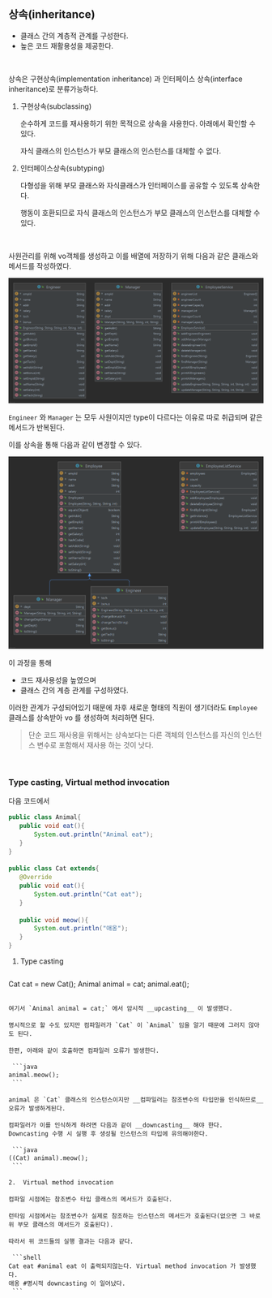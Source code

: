 ## 상속(inheritance)

* 클래스 간의 계층적 관계를 구성한다.
* 높은 코드 재활용성을 제공한다.

<br>

상속은 구현상속(implementation inheritance) 과 인터페이스 상속(interface inheritance)로 분류가능하다.

1. 구현상속(subclassing)

   순수하게 코드를 재사용하기 위한 목적으로 상속을 사용한다. 아래에서 확인할 수 있다.

   자식 클래스의 인스턴스가 부모 클래스의 인스턴스를 대체할 수 없다.

2. 인터페이스상속(subtyping)

   다형성을 위해 부모 클래스와 자식클래스가 인터페이스를 공유할 수 있도록 상속한다.

   행동이 호환되므로 자식 클래스의 인스턴스가 부모 클래스의 인스턴스를 대체할 수 있다.

<br>

사원관리를 위해 vo객체를 생성하고 이를 배열에 저장하기 위해 다음과 같은 클래스와 메서드를 작성하였다.

![](inheritance/inheritance1-1635868180511.png)

`Engineer` 와 `Manager` 는 모두 사원이지만 type이 다르다는 이유로 따로 취급되며 같은 메서드가 반복된다.

이를 상속을 통해 다음과 같이 변경할 수 있다.

![](inheritance/inheritance2.png)

이 과정을 통해

* 코드 재사용성을 높였으며
* 클래스 간의 계층 관계를 구성하였다.

이러한 관계가 구성되어있기 때문에 차후 새로운 형태의 직원이 생기더라도 `Employee` 클래스를 상속받아 vo 를 생성하여 처리하면 된다.

> 단순 코드 재사용을 위해서는 상속보다는 다른 객체의 인스턴스를 자신의 인스턴스 변수로 포함해서 재사용 하는 것이 낫다.

<br>

### Type casting, Virtual method invocation

다음 코드에서

 ```java
public class Animal{
    public void eat(){
        System.out.println("Animal eat");
    }
}
  
public class Cat extends{
    @Override
    public void eat(){
        System.out.println("Cat eat");
    }
  
    public void meow(){
        System.out.println("애옹");
    }
}
 ```

1. Type casting

    ```java
Cat cat = new Cat();
   Animal animal = cat;
   animal.eat();
   ```
   
   여기서 `Animal animal = cat;` 에서 암시적 __upcasting__ 이 발생했다.

   명시적으로 할 수도 있지만 컴파일러가 `Cat` 이 `Animal` 임을 알기 때문에 그러지 않아도 된다.

   한편, 아래와 같이 호출하면 컴파일러 오류가 발생한다.

    ```java
   animal.meow();
    ```
   
   animal 은 `Cat` 클래스의 인스턴스이지만 __컴파일러는 참조변수의 타입만을 인식하므로__ 오류가 발생하게된다.

   컴파일러가 이를 인식하게 하려면 다음과 같이 __downcasting__ 해야 한다. Downcasting 수행 시 실행 후 생성될 인스턴스의 타입에 유의해야한다.

    ```java
   ((Cat) animal).meow();
    ```

2.  Virtual method invocation

   컴파일 시점에는 참조변수 타입 클래스의 메서드가 호출된다.

   런타임 시점에서는 참조변수가 실제로 참조하는 인스턴스의 메서드가 호출된다(없으면 그 바로 위 부모 클래스의 메서드가 호출된다).

   따라서 위 코드들의 실행 결과는 다음과 같다.

    ```shell
   Cat eat #animal eat 이 출력되지않는다. Virtual method invocation 가 발생했다.
   애옹 #명시적 downcasting 이 일어났다.
    ```
